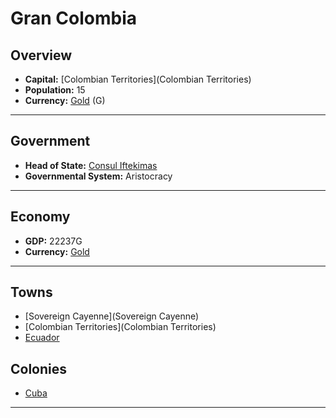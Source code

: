 # Gran Colombia

## Overview

- **Capital:** [Colombian Territories](Colombian Territories)
- **Population:** 15
- **Currency:** [Gold](Gold) (G)

---

## Government

- **Head of State:** [Consul Iftekimas](Iftekimas)
- **Governmental System:** Aristocracy

---

## Economy

- **GDP:** <!-- GDP -->22237G<!-- GDP -->
- **Currency:** [Gold](Gold)

---

## Towns

- [Sovereign Cayenne](Sovereign Cayenne)
- [Colombian Territories](Colombian Territories)
- [Ecuador](Ecuador)

## Colonies

- [Cuba](Cuba)

---